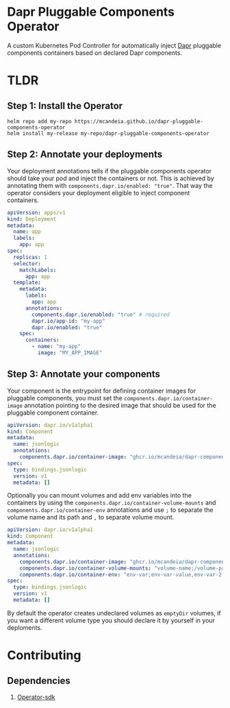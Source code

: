 # Dapr Pluggable Components Operator

A custom Kubernetes Pod Controller for automatically inject [Dapr](https://dapr.io/) pluggable components containers based on declared Dapr components.

# TLDR

## Step 1: Install the Operator

```shell
helm repo add my-repo https://mcandeia.github.io/dapr-pluggable-components-operator
helm install my-release my-repo/dapr-pluggable-components-operator
```

## Step 2: Annotate your deployments

Your deployment annotations tells if the pluggable components operator should take your pod and inject the containers or not. This is achieved by annotating them with `components.dapr.io/enabled: "true"`. That way the operator considers your deployment eligible to inject component containers.

```yaml
apiVersion: apps/v1
kind: Deployment
metadata:
  name: app
  labels:
    app: app
spec:
  replicas: 1
  selector:
    matchLabels:
      app: app
  template:
    metadata:
      labels:
        app: app
      annotations:
        components.dapr.io/enabled: "true" # required
        dapr.io/app-id: "my-app"
        dapr.io/enabled: "true"
    spec:
      containers:
        - name: "my-app"
          image: "MY_APP_IMAGE"
```

## Step 3: Annotate your components

Your component is the entrypoint for defining container images for pluggable components, you must set the `components.dapr.io/container-image` annotation pointing to the desired image that should be used for the pluggable component container.

```yaml
apiVersion: dapr.io/v1alpha1
kind: Component
metadata:
  name: jsonlogic
  annotations:
    components.dapr.io/container-image: "ghcr.io/mcandeia/dapr-components:latest"
spec:
  type: bindings.jsonlogic
  version: v1
  metadata: []
```

Optionally you can mount volumes and add env variables into the containers by using the `components.dapr.io/container-volume-mounts` and `components.dapr.io/container-env` annotations and use `;` to separate the volume name and its path and `,` to separate volume mount.

```yaml
apiVersion: dapr.io/v1alpha1
kind: Component
metadata:
  name: jsonlogic
  annotations:
    components.dapr.io/container-image: "ghcr.io/mcandeia/dapr-components:latest" #required
    components.dapr.io/container-volume-mounts: "volume-name;/volume-path,volume-name-2;/volume-path-2" # optional
    components.dapr.io/container-env: "env-var;env-var-value,env-var-2;env-var-value-2" #optional
spec:
  type: bindings.jsonlogic
  version: v1
  metadata: []
```

By default the operator creates undeclared volumes as `emptyDir` volumes, if you want a different volume type you should declare it by yourself in your deploments.

# Contributing

## Dependencies

1. [Operator-sdk](https://sdk.operatorframework.io/docs/installation/)

